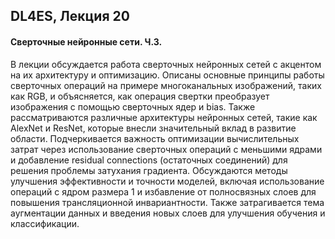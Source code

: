 ## DL4ES, Лекция 20

#### Сверточные нейронные сети. Ч.3.

В лекции обсуждается работа сверточных нейронных сетей с акцентом на их архитектуру и оптимизацию. Описаны основные принципы работы сверточных операций на примере многоканальных изображений, таких как RGB, и объясняется, как операция свертки преобразует изображения с помощью сверточных ядер и bias. Также рассматриваются различные архитектуры нейронных сетей, такие как AlexNet и ResNet, которые внесли значительный вклад в развитие области. Подчеркивается важность оптимизации вычислительных затрат через использование сверточных операций с меньшими ядрами и добавление residual connections (остаточных соединений) для решения проблемы затухания градиента. Обсуждаются методы улучшения эффективности и точности моделей, включая использование операций с ядром размера 1 и избавление от полносвязных слоев для повышения трансляционной инвариантности. Также затрагивается тема аугментации данных и введения новых слоев для улучшения обучения и классификации.